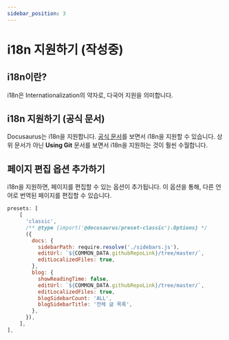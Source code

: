 ```yaml
---
sidebar_position: 3
---
```


# i18n 지원하기 (작성중)

## i18n이란?

i18n은 Internationalization의 약자로, 다국어 지원을 의미합니다.

## i18n 지원하기 (공식 문서)

Docusaurus는 i18n을 지원합니다. [공식 문서](https://docusaurus.io/docs/i18n/git)를 보면서 i18n을 지원할 수 있습니다. 상위 문서가 아닌 **Using Git** 문서를 보면서 i18n을 지원하는 것이 훨씬 수월합니다.

## 페이지 편집 옵션 추가하기

i18n을 지원하면, 페이지를 편집할 수 있는 옵션이 추가됩니다. 이 옵션을 통해, 다른 언어로 번역된 페이지를 편집할 수 있습니다.

```js {9,14} title="docusaurus.config.js"
presets: [
    [
      'classic',
      /** @type {import('@docusaurus/preset-classic').Options} */
      ({
        docs: {
          sidebarPath: require.resolve('./sidebars.js'),
          editUrl: `${COMMON_DATA.githubRepoLink}/tree/master/`,
          editLocalizedFiles: true,
        },
        blog: {
          showReadingTime: false,
          editUrl: `${COMMON_DATA.githubRepoLink}/tree/master/`,
          editLocalizedFiles: true,
          blogSidebarCount: 'ALL',
          blogSidebarTitle: '전체 글 목록',
        },
      }),
    ],
],
```
